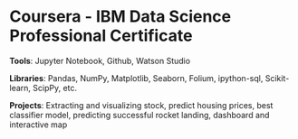 # Coursera - IBM Data Science Professional Certificate

**Tools**: Jupyter Notebook, Github, Watson Studio

**Libraries**: Pandas, NumPy, Matplotlib, Seaborn, Folium, ipython-sql, Scikit-learn, ScipPy, etc. 

**Projects**: Extracting and visualizing stock, predict housing prices, best classifier model, predicting successful rocket landing, dashboard and interactive map
